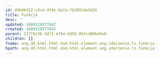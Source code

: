 ```yaml
---
id: 49b86d22-c9c4-4f4e-8afa-fb3093de5626
title: Funkcja
desc: ''
updated: 1609129277842
created: 1609129277842
parent: 217f613b-3d71-4f64-b056-0bfcd09bd4e8
children: []
fname: ang.dd.html.html.dom.html.element.ang.zdarzenie.ts.funkcja
hpath: ang.dd.html.html.dom.html.element.ang.zdarzenie.ts.funkcja
---
```



